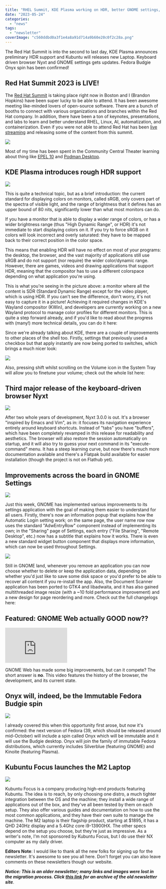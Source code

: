```yaml
---
title: "RHEL Summit, KDE Plasma working on HDR, better GNOME settings, and more!"
date: "2023-05-24"
categories: 
  - "news"
tags: 
  - "newsletter"
coverImage: "c560ddbd0a3f1e4a8a91d714a9b60e20c0f2c28a.png"
---
```


The Red Hat Summit is into the second to last day, KDE Plasma announces preliminary HDR support and Kubuntu will releases new Laptop. Keyboard driven browser Nyxt and GNOME settings gets updates. Fedora Budgie Onyx spin has been confirmed!

## Red Hat Summit 2023 is LIVE!

The [Red Hat Summit](https://www.redhat.com/en/summit) is taking place right now in Boston and I (Brandon Hopkins) have been super lucky to be able to attend. It has been awesome meeting like-minded lovers of open-source software. There are a bunch of booths to connect with various organizations and branches within the Red Hat company. In addition, there have been a ton of keynotes, presentations, and labs to learn and better understand RHEL, Linux, AI, automatization, and containerization. Even if you were not able to attend Red Hat has been [live streaming](https://www.youtube.com/@redhat/streams) and releasing some of the content from this summit.

![](images/fedora-summit.jpg)

Most of my time has been spent in the Community Central Theater learning about thing like [EPEL 10](https://discussion.fedoraproject.org/t/epel-10-proposal/44304) and [Podman Desktop](https://podman-desktop.io/).

## KDE Plasma introduces rough HDR support

![](images/kde-hdr.jpg)

This is quite a technical topic, but as a brief introduction: the current standard for displaying colors on monitors, called sRGB, only covers part of the spectra of visible light, and the range of brightness that it defines has an upper bound of 80 nits, significantly lower than what most monitors can do.

If you have a monitor that is able to display a wider range of colors, or has a wider brightness range (thus "High Dynamic Range", or HDR) it's not immediate to start displaying colors on it. If you try to force sRGB on it colors will look incorrect and overly saturated: they have to be mapped back to their correct position in the color space.

This means that enabling HDR will have no effect on most of your programs: the desktop, the browser, and the vast majority of applications still use sRGB and do not support (nor require) the wider color/dynamic range. However, there are games, videos and drawing applications that support HDR, meaning that the compositor has to use a different colorspace depending on what application you're using.

This is what you're seeing in the picture above: a monitor where all the content is SDR (Standard Dynamic Range) except for the video player, which is using HDR. If you can't see the difference, don't worry, it's not easy to capture it in a picture! Achieving it required changes in KDE's Wayland compositor (KWin), and developers are currently working on a new Wayland protocol to manage color profiles for different monitors. This is quite a step forward already, and if you'd like to read about the progress with (many!) more technical details, you can do it here:

Since we're already talking about KDE, there are a couple of improvements to other places of the shell too. Firstly, settings that previously used a checkbox but that apply instantly are now being ported to switches, which brings a much nicer look:

![](images/image-17.png)

Also, pressing shift whilst scrolling on the Volume icon in the System Tray will allow you to finetune your volume; check out the whole list here:

## Third major release of the keyboard-driven browser Nyxt

![](images/image-18.png)

After two whole years of development, Nyxt 3.0.0 is out. It's a browser "inspired by Emacs and Vim", as in: it focuses its navigation experience entirely around keyboard shortcuts. Instead of "tabs" you have "buffers", which have been completely revamped in this release for readability and aesthetics. The browser will also restore the session automatically on startup, and it will also try to guess your next command in its "execute-command" menu. It has a steep learning curve, but now there's much more documentation available and there's a Flatpak build available for easier installation (though the project is not on Flathub yet).

## Improvements across the board in GNOME Settings

![](images/image-19.png)

Just this week, GNOME has implemented various improvements to its settings application with the goal of making them easier to understand for all users. Firstly, there's now an information popup that explains how the Automatic Login setting work; on the same page, the user name row now uses the standard "AdwEntryRow" component instead of implementing its own; in the "Sharing" page of Settings, each entry ("File Sharing", "Remote Desktop", etc.) now has a subtitle that explains how it works. There is even a new standard widget button component that displays more information, which can now be used throughout Settings.

![](images/image-20.png)

Still in GNOME land, whenever you remove an application you can now choose whether to delete or keep the application data, depending on whether you'd just like to save some disk space or you'd prefer to be able to recover all content if you re-install the app. Also, the Document Scanner application has been ported to GTK4 and libadwaita, and it has also gained multithreaded image resize (with a ~10 fold performance improvement) and a new design for page reordering and more. Check out the full changelogs here:

## Featured: GNOME Web actually GOOD now??

<iframe title="GNOME Web actually GOOD now??" src="https://www.youtube.com/embed/pZQmPmg6QUQ?feature=oembed" width="200" height="113" frameborder="0" allowfullscreen="allowfullscreen"></iframe>

GNOME Web has made some big improvements, but can it compete? The short answer is **no**. This video features the history of the browser, the development, and its current state.

## Onyx will, indeed, be the Immutable Fedora Budgie spin

![](images/image-21.png)

I already covered this when this opportunity first arose, but now it's confirmed: the next version of Fedora (39, which should be released around mid-October) will include a spin called Onyx which will be immutable and it will use the Budgie desktop. Onyx will join the family of immutable Fedora distributions, which currently includes Silverblue (featuring GNOME) and Kinoite (featuring Plasma).

## Kubuntu Focus launches the M2 Laptop

![](images/image-22.png)

Kubuntu Focus is a company producing high-end products featuring Kubuntu. The idea is to reach, by only choosing one distro, a much tighter integration between the OS and the machine; they install a wide range of applications out of the box, and they've all been tested by them on each setup. They also offer various guides and documentation on how to use the most common applications, and they have their own suite to manage the machine. The M2 laptop is their flagship product, starting at $1895, it has a QHD 240Hz display and a 5.4Ghz core i9-13900HX. The other specs depend on the setup you choose, but they're just as impressive. As a writer's note, I'm not sponsored by Kubuntu Focus, but I do use their NX computer as my daily driver.

**Editors Note**: I would like to thank all the new folks for signing up for the newsletter. It's awesome to see you all here. Don't forget you can also leave comments on these newsletters though our website.

**_Notice: This is an older newsletter; many links and images were lost in the migration process. Click [this link](https://archive.techhut.tv/) for an archive of the old newsletter site_**.
